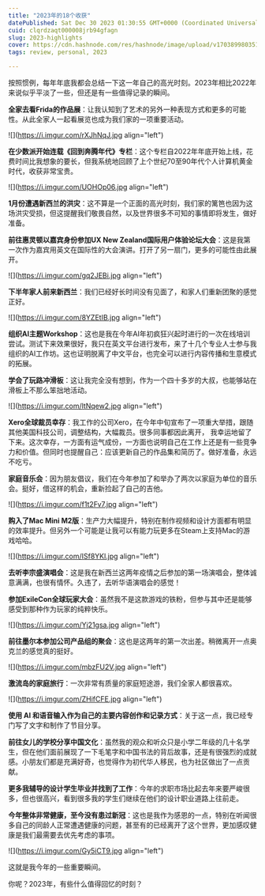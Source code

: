 ```yaml
---
title: "2023年的18个收获"
datePublished: Sat Dec 30 2023 01:30:55 GMT+0000 (Coordinated Universal Time)
cuid: clqrdzaqt000008jrb94gfagn
slug: 2023-highlights
cover: https://cdn.hashnode.com/res/hashnode/image/upload/v1703899803519/9d694e91-2e44-497f-a5a3-36114887eab2.jpeg
tags: review, personal, 2023

---
```


按照惯例，每年年底我都会总结一下这一年自己的高光时刻。2023年相比2022年来说似乎平淡了一些，但还是有一些值得记录的瞬间。

**全家去看Frida的作品展**：让我认知到了艺术的另外一种表现方式和更多的可能性。从此全家人一起看展览也成为我们家的一项重要活动。

![](https://i.imgur.com/rXJhNqJ.jpg align="left")

**在少数派开始连载《回到奔腾年代》专栏**：这个专栏自2022年年底开始上线，花费时间比我想象的要长，但我系统地回顾了上个世纪70至90年代个人计算机黄金时代，收获非常宝贵。

![](https://i.imgur.com/UOHOp06.jpg align="left")

**1月份遭遇新西兰的洪灾**：这不算是一个正面的高光时刻，我们家的篱笆也因为这场洪灾受损，但这提醒我们敬畏自然，以及世界很多不可知的事情即将发生，做好准备。

**前往惠灵顿以嘉宾身份参加UX New Zealand国际用户体验论坛大会**：这是我第一次作为嘉宾用英文在国际性的大会演讲。打开了另一扇门，更多的可能性由此展开。

![](https://i.imgur.com/gq2JEBi.jpg align="left")

**下半年家人前来新西兰**：我们已经好长时间没有见面了，和家人们重新团聚的感觉正好。

![](https://i.imgur.com/8YZEtIB.jpg align="left")

**组织AI主题Workshop**：这也是我在今年AI年初疯狂兴起时进行的一次在线培训尝试。测试下来效果很好，我只在英文平台进行发布，来了十几个专业人士参与我组织的AI工作坊。这也证明脱离了中文平台，也完全可以进行内容传播和生意模式的拓展。

**学会了玩路冲滑板**：这让我完全没有想到，作为一个四十多岁的大叔，也能够站在滑板上不那么笨拙地活动。

![](https://i.imgur.com/ltNqew2.jpg align="left")

**Xero全球裁员幸存**：我工作的公司Xero，在今年中旬宣布了一项重大举措，跟随其他美国科技公司，调整结构，大幅裁员。很多同事都因此离开， 我幸运地留了下来。这次幸存，一方面有运气成份，一方面也说明自己在工作上还是有一些竞争力和价值。但同时也提醒自己：应该更新自己的作品集和简历了。做好准备，永远不吃亏。

**家庭音乐会**：因为朋友倡议，我们在今年参加了和举办了两次以家庭为单位的音乐会。挺好，借这样的机会，重新捡起了自己的吉他。

![](https://i.imgur.com/f1t2Fv7.jpg align="left")

**购入了Mac Mini M2版**：生产力大幅提升，特别在制作视频和设计方面都有明显的效率提升。但另外一个可能是让我可以有能力玩更多在Steam上支持Mac的游戏哈哈。

![](https://i.imgur.com/ISf8YKl.jpg align="left")

**去听李宗盛演唱会**：这是我在新西兰这两年疫情之后参加的第一场演唱会，整体诚意满满，也很有情怀。久违了，去听华语演唱会的感觉！

**参加ExileCon全球玩家大会**：虽然我不是这款游戏的铁粉，但参与其中还是能够感受到那种作为玩家的纯粹快乐。

![](https://i.imgur.com/Yj21gsa.jpg align="left")

**前往墨尔本参加公司产品组的聚会**：这也是这两年的第一次出差。稍微离开一点奥克兰的感觉真的挺好。

![](https://i.imgur.com/mbzFU2V.jpg align="left")

**激流岛的家庭旅行**：一次非常有质量的家庭短途游，我们全家人都很喜欢。

![](https://i.imgur.com/ZHifCFE.jpg align="left")

**使用 AI 和语音输入作为自己的主要内容创作和记录方式**：关于这一点，我已经专门写了文字和制作了节目分享。

**前往女儿的学校分享中国文化**：虽然我的观众和听众只是小学二年级的几十名学生，但在他们面前展现了一下毛笔字和中国书法的背后故事，还是有很强烈的成就感。小朋友们都是充满好奇，也觉得作为初代华人移民，也为社区做出了一点贡献。

**更多我辅导的设计学生毕业并找到了工作**：今年的求职市场比起去年来要严峻很多，但也很高兴，看到很多我的学生们继续在他们的设计职业道路上往前走。

**今年整体非常健康，至今没有患过新冠**：这也是我作为感恩的一点，特别在听闻很多自己的同龄人正常遭遇健康的问题，甚至有的已经离开了这个世界，更加感叹健康是我们最需要去优先考虑的事项。

![](https://i.imgur.com/Gy5iCT9.jpg align="left")

这就是我今年的一些重要瞬间。

你呢？2023年，有些什么值得回忆的时刻？